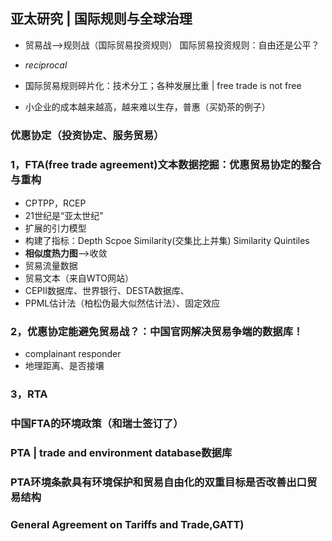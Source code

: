 ## 亚太研究 | 国际规则与全球治理
* 贸易战-->规则战（国际贸易投资规则）  国际贸易投资规则：自由还是公平？

* *reciprocal*

* 国际贸易规则碎片化：技术分工；各种发展比重 | free trade is not free

* 小企业的成本越来越高，越来难以生存，普惠（买奶茶的例子）

### 优惠协定（投资协定、服务贸易）

### 1，FTA(free trade agreement)**文本数据挖掘**：优惠贸易协定的整合与重构
* CPTPP，RCEP
* 21世纪是“亚太世纪”
* 扩展的引力模型
* 构建了指标：Depth Scpoe Similarity(交集比上并集) Similarity Quintiles
* **相似度热力图**-->收敛
* 贸易流量数据
* 贸易文本（来自WTO网站）
* CEPII数据库、世界银行、DESTA数据库、
* PPML估计法（柏松伪最大似然估计法）、固定效应

### 2，优惠协定能避免贸易战？：中国官网解决贸易争端的数据库！
* complainant responder
* 地理距离、是否接壤

### 3，RTA

### **中国FTA的环境政策**（和瑞士签订了）



### PTA | trade and environment database数据库
### PTA环境条款具有环境保护和贸易自由化的双重目标是否改善出口贸易结构

### General Agreement on Tariffs and Trade,GATT)

